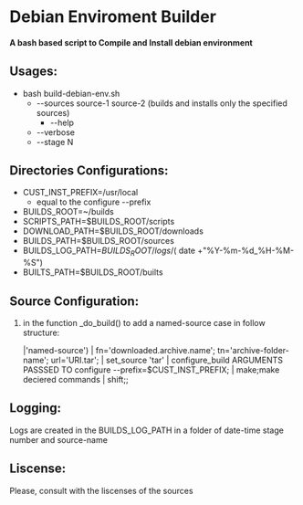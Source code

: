# Debian Enviroment Builder

####   A bash based script to Compile and Install debian environment



## Usages:
  * bash build-debian-env.sh 
     * --sources source-1 source-2  (builds and installs only the specified sources)
       * --help 
     * --verbose
     * --stage N
     
## Directories Configurations:
  * CUST_INST_PREFIX=/usr/local
    * equal to the configure --prefix
  * BUILDS_ROOT=~/builds
  * SCRIPTS_PATH=$BUILDS_ROOT/scripts
  * DOWNLOAD_PATH=$BUILDS_ROOT/downloads
  * BUILDS_PATH=$BUILDS_ROOT/sources
  * BUILDS_LOG_PATH=$BUILDS_ROOT/logs/$( date  +"%Y-%m-%d_%H-%M-%S")
  * BUILTS_PATH=$BUILDS_ROOT/builts

## Source Configuration:
 1. in the function _do_build() to add a named-source case in follow structure:

    |'named-source')
    |  fn='downloaded.archive.name'; tn='archive-folder-name'; url='URI.tar';
    |  set_source 'tar' 
    |  configure_build ARGUMENTS PASSSED TO configure --prefix=$CUST_INST_PREFIX;
    |  make;make deciered commands
    |  	shift;;
 

## Logging:
Logs are created in the BUILDS_LOG_PATH in a folder of date-time stage number and source-name 

## Liscense:
Please, consult with the liscenses of the sources
